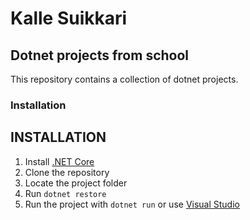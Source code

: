 # Kalle Suikkari
## Dotnet projects from school

This repository contains a collection of dotnet projects.

### Installation

## INSTALLATION
1. Install [.NET Core](https://www.microsoft.com/net/core)
2. Clone the repository
3. Locate the project folder
4. Run `dotnet restore`
5. Run the project with `dotnet run` or use [Visual Studio](https://learn.microsoft.com/en-us/visualstudio/get-started/csharp/run-program)

